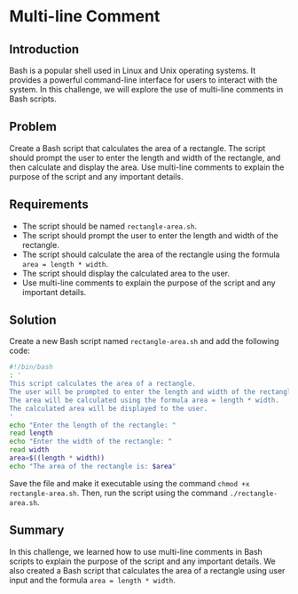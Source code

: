 # Multi-line Comment

## Introduction

Bash is a popular shell used in Linux and Unix operating systems. It provides a powerful command-line interface for users to interact with the system. In this challenge, we will explore the use of multi-line comments in Bash scripts.

## Problem

Create a Bash script that calculates the area of a rectangle. The script should prompt the user to enter the length and width of the rectangle, and then calculate and display the area. Use multi-line comments to explain the purpose of the script and any important details.

## Requirements

- The script should be named `rectangle-area.sh`.
- The script should prompt the user to enter the length and width of the rectangle.
- The script should calculate the area of the rectangle using the formula `area = length * width`.
- The script should display the calculated area to the user.
- Use multi-line comments to explain the purpose of the script and any important details.

## Solution

Create a new Bash script named `rectangle-area.sh` and add the following code:

```bash
#!/bin/bash
: '
This script calculates the area of a rectangle.
The user will be prompted to enter the length and width of the rectangle.
The area will be calculated using the formula area = length * width.
The calculated area will be displayed to the user.
'
echo "Enter the length of the rectangle: "
read length
echo "Enter the width of the rectangle: "
read width
area=$((length * width))
echo "The area of the rectangle is: $area"
```

Save the file and make it executable using the command `chmod +x rectangle-area.sh`. Then, run the script using the command `./rectangle-area.sh`.

## Summary

In this challenge, we learned how to use multi-line comments in Bash scripts to explain the purpose of the script and any important details. We also created a Bash script that calculates the area of a rectangle using user input and the formula `area = length * width`.